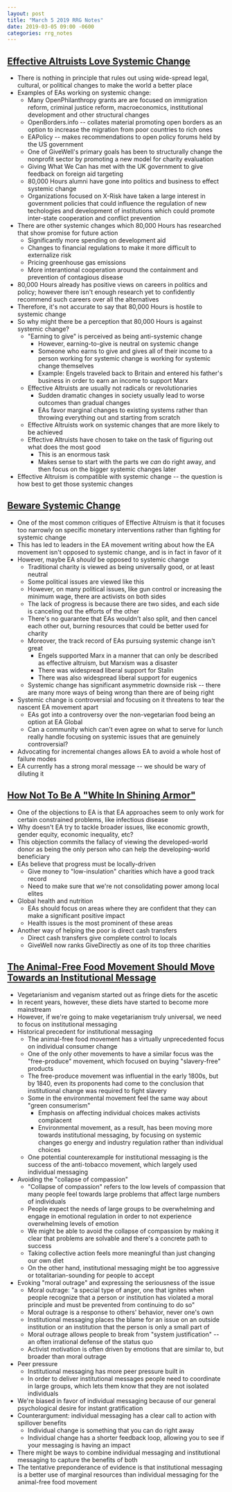 ```yaml
---
layout: post
title: "March 5 2019 RRG Notes"
date: 2019-03-05 09:00 -0600
categories: rrg_notes
---
```


## [Effective Altruists Love Systemic Change](https://80000hours.org/2015/07/effective-altruists-love-systemic-change/)

+ There is nothing in principle that rules out using wide-spread legal, cultural, or political changes to make the world a better place
+ Examples of EAs working on systemic change:
    + Many OpenPhilanthropy grants are are focused on immigration reform, criminal justice reform, macroeconomics, institutional development and other structural changes
    + OpenBorders.info -- collates material promoting open borders as an option to increase the migration from poor countries to rich ones
    + EAPolicy -- makes recommendations to open policy forums held by the US government
    + One of GiveWell's primary goals has been to structurally change the nonprofit sector by promoting a new model for charity evaluation
    + Giving What We Can has met with the UK government to give feedback on foreign aid targeting
    + 80,000 Hours alumni have gone into politics and business to effect systemic change
    + Organizations focused on X-Risk have taken a large interest in government policies that could influence the regulation of new techologies and development of institutions which could promote inter-state cooperation and conflict prevention
+ There are other systemic changes which 80,000 Hours has researched that show promise for future action
    + Significantly more spending on development aid
    + Changes to financial regulations to make it more difficult to externalize risk
    + Pricing greenhouse gas emissions
    + More interantional cooperation around the containment and prevention of contagious disease
+ 80,000 Hours already has positive views on careers in politics and policy; however there isn't enough research yet to confidently recommend such careers over all the alternatives
+ Therefore, it's not accurate to say that 80,000 Hours is hostile to systemic change
+ So why might there be a perception that 80,000 Hours is against systemic change?
    + "Earning to give" is perceived as being anti-systemic change
        + However, earning-to-give is neutral on systemic change
        + Someone who earns to give and gives all of their income to a person working for systemic change is working for systemic change themselves
        + Example: Engels traveled back to Britain and entered his father's business in order to earn an income to support Marx
    + Effective Altruists are usually not radicals or revolutionaries
        + Sudden dramatic changes in society usually lead to worse outcomes than gradual changes
        + EAs favor marginal changes to existing systems rather than throwing everything out and starting from scratch
    + Effective Altruists work on systemic changes that are more likely to be achieved
    + Effective Altruists have chosen to take on the task of figuring out what does the most good
        + This is an enormous task
        + Makes sense to start with the parts we *can* do right away, and then focus on the bigger systemic changes later
+ Effective Altruism is compatible with systemic change -- the question is how best to get those systemic changes

## [Beware Systemic Change](https://slatestarcodex.com/2015/09/22/beware-systemic-change/?comments=false)

+ One of the most common critiques of Effective Altruism is that it focuses too narrowly on specific monetary interventions rather than fighting for systemic change
+ This has led to leaders in the EA movement writing about how the EA movement isn't opposed to systemic change, and is in fact in favor of it
+ However, maybe EA *should* be opposed to systemic change
    + Traditional charity is viewed as being universally good, or at least neutral
    + Some political issues are viewed like this
    + However, on many political issues, like gun control or increasing the minimum wage, there are activists on both sides
    + The lack of progress is because there are two sides, and each side is canceling out the efforts of the other
    + There's no guarantee that EAs wouldn't also split, and then cancel each other out, burning resources that could be better used for charity
    + Moreover, the track record of EAs pursuing systemic change isn't great
        + Engels supported Marx in a manner that can only be described as effective altruism, but Marxism was a disaster
        + There was widespread liberal support for Stalin
        + There was also widespread liberal support for eugenics
    + Systemic change has significant asymmetric downside risk -- there are many more ways of being wrong than there are of being right
+ Systemic change is controversial and focusing on it threatens to tear the nascent EA movement apart
    + EAs got into a controversy over the non-vegetarian food being an option at EA Global
    + Can a community which can't even agree on what to serve for lunch really handle focusing on systemic issues that are genuinely controversial?
+ Advocating for incremental changes allows EA to avoid a whole host of failure modes
+ EA currently has a strong moral message -- we should be wary of diluting it

## [How Not To Be A "White In Shining Armor"](https://ea.greaterwrong.com/posts/3wvLSv6aYaGBKwf9S/how-not-to-be-a-white-in-shining-armor)

+ One of the objections to EA is that EA approaches seem to only work for certain constrained problems, like infectious disease
+ Why doesn't EA try to tackle broader issues, like economic growth, gender equity, economic inequality, etc?
+ This objection commits the fallacy of viewing the developed-world donor as being the only person who can help the developing-world beneficiary
+ EAs believe that progress must be locally-driven
    + Give money to "low-insulation" charities which have a good track record
    + Need to make sure that we're not consolidating power among local elites
+ Global health and nutrition
    + EAs should focus on areas where they are confident that they can make a significant positive impact
    + Health issues is the most prominent of these areas
+ Another way of helping the poor is direct cash transfers
    + Direct cash transfers give complete control to locals
    + GiveWell now ranks GiveDirectly as one of its top three charities

## [The Animal-Free Food Movement Should Move Towards an Institutional Message](https://medium.com/@jacyreese/the-animal-free-food-movement-should-move-towards-an-institutional-message-534d7cd0298e)

+ Vegetarianism and veganism started out as fringe diets for the ascetic
+ In recent years, however, these diets have started to become more mainstream
+ However, if we're going to make vegetarianism truly universal, we need to focus on institutional messaging
+ Historical precedent for institutional messaging
    + The animal-free food movement has a virtually unprecedented focus on individual consumer change
    + One of the only other movements to have a similar focus was the "free-produce" movement, which focused on buying "slavery-free" products
    + The free-produce movement was influential in the early 1800s, but by 1840, even its proponents had come to the conclusion that institutional change was required to fight slavery
    + Some in the environmental movement feel the same way about "green consumerism"
        + Emphasis on affecting individual choices makes activists complacent
        + Environmental movement, as a result, has been moving more towards institutional messaging, by focusing on systemic changes go energy and industry regulation rather than individual choices
    + One potential counterexample for institutional messaging is the success of the anti-tobacco movement, which largely used individual messaging
+ Avoiding the "collapse of compassion"
    + "Collapse of compassion" refers to the low levels of compassion that many people feel towards large problems that affect large numbers of individuals
    + People expect the needs of large groups to be overwhelming and engage in emotional regulation in order to not experience overwhelming levels of emotion
    + We might be able to avoid the collapse of compassion by making it clear that problems are solvable and there's a concrete path to success
    + Taking collective action feels more meaningful than just changing our own diet
    + On the other hand, institutional messaging might be too aggressive or totalitarian-sounding for people to accept
+ Evoking "moral outrage" and expressing the seriousness of the issue
    + Moral outrage: "a special type of anger, one that ignites when people recognize that a person or institution has violated a moral principle and must be prevented from continuing to do so"
    + Moral outrage is a response to others' behavior, never one's own
    + Institutional messaging places the blame for an issue on an outside institution or an institution that the person is only a small part of
    + Moral outrage allows people to break from "system justification" -- an often irrational defense of the status quo
    + Activist motivation is often driven by emotions that are similar to, but broader than moral outrage
+ Peer pressure
    + Institutional messaging has more peer pressure built in
    + In order to deliver institutional messages people need to coordinate in large groups, which lets them know that they are not isolated individuals
+ We're biased in favor of individual messaging because of our general psychological desire for instant gratification
+ Counterargument: individual messaging has a clear call to action with spillover benefits
    + Individual change is something that you can do right away
    + Individual change has a shorter feedback loop, allowing you to see if your messaging is having an impact
+ There might be ways to combine individual messaging and institutional messaging to capture the benefits of both
+ The tentative preponderance of evidence is that institutional messaging is a better use of marginal resources than individual messaging for the animal-free food movement

